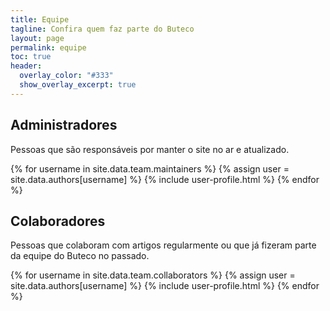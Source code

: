 ```yaml
---
title: Equipe
tagline: Confira quem faz parte do Buteco
layout: page
permalink: equipe
toc: true
header:
  overlay_color: "#333"
  show_overlay_excerpt: true
---
```


## Administradores

Pessoas que são responsáveis por manter o site no ar e atualizado.

{% for username in site.data.team.maintainers %}
  {% assign user = site.data.authors[username] %}
  {% include user-profile.html %}
{% endfor %}

## Colaboradores

Pessoas que colaboram com artigos regularmente ou que já fizeram parte da equipe do Buteco no passado.

{% for username in site.data.team.collaborators %}
  {% assign user = site.data.authors[username] %}
  {% include user-profile.html %}
{% endfor %}
